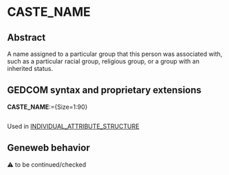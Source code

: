 ﻿# CASTE_NAME
## Abstract
A name assigned to a particular group that this person was associated with, such as a particular racial
group, religious group, or a group with an inherited status.


## GEDCOM syntax and proprietary extensions

**CASTE_NAME**:={Size=1:90}
<pre>
</pre>
Used in <a href=Ged.INDIVIDUAL_ATTRIBUTE_STRUCTURE.md>INDIVIDUAL_ATTRIBUTE_STRUCTURE</a><br />


## Geneweb behavior



:warning: to be continued/checked

